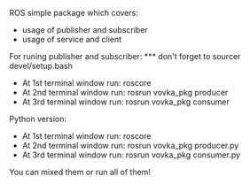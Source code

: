 ROS simple package which covers:
- usage of publisher and subscriber
- usage of service and client

For runing publisher and subscriber:
*** don't forget to sourcer devel/setup.bash 
- At 1st terminal window run: roscore
- At 2nd terminal window run: rosrun vovka_pkg producer
- At 3rd terminal window run: rosrun vovka_pkg consumer

Python version:
- At 1st terminal window run: roscore
- At 2nd terminal window run: rosrun vovka_pkg producer.py
- At 3rd terminal window run: rosrun vovka_pkg consumer.py


You can mixed them or run all of them!

